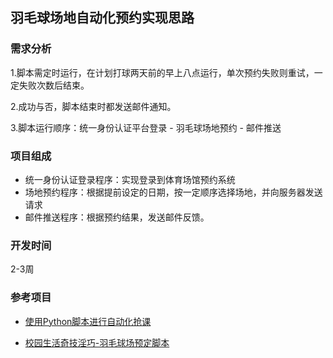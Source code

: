 ## 羽毛球场地自动化预约实现思路

### 需求分析

1.脚本需定时运行，在计划打球两天前的早上八点运行，单次预约失败则重试，一定失败次数后结束。



2.成功与否，脚本结束时都发送邮件通知。



3.脚本运行顺序：统一身份认证平台登录 - 羽毛球场地预约 - 邮件推送

### 项目组成

- 统一身份认证登录程序：实现登录到体育场馆预约系统
- 场地预约程序：根据提前设定的日期，按一定顺序选择场地，并向服务器发送请求
- 邮件推送程序：根据预约结果，发送邮件反馈。

### 开发时间

2-3周



### 参考项目

- [使用Python脚本进行自动化抢课](https://sunsi.club/python-reservation)

- [校园生活奇技淫巧-羽毛球场预定脚本](https://www.yuanmas.com/info/jvO6ld6oa2.html)

  